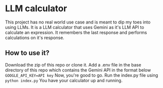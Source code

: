 # LLM calculator
This project has no real world use case and is meant to dip my toes into using LLMs.
It is a LLM calculator that uses Gemini as it's LLM API to calculate an expression. It remembers the last response and performs calculations on it's response.

## How to use it?
Download the zip of this repo or clone it. Add a .env file in the base directory of this repo which contains the Gemini API in the format below 
```GOOGLE_API_KEY=API key```
Now, you're good to go. Run the index.py file using  ```python index.py``` You have your calculator up and running.
